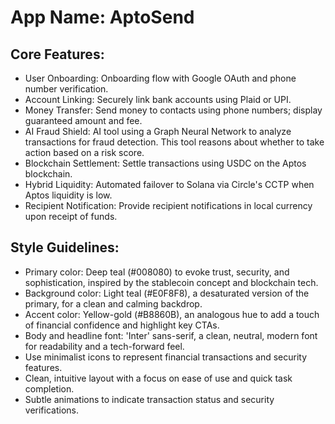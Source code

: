 # **App Name**: AptoSend

## Core Features:

- User Onboarding: Onboarding flow with Google OAuth and phone number verification.
- Account Linking: Securely link bank accounts using Plaid or UPI.
- Money Transfer: Send money to contacts using phone numbers; display guaranteed amount and fee.
- AI Fraud Shield: AI tool using a Graph Neural Network to analyze transactions for fraud detection. This tool reasons about whether to take action based on a risk score.
- Blockchain Settlement: Settle transactions using USDC on the Aptos blockchain.
- Hybrid Liquidity: Automated failover to Solana via Circle's CCTP when Aptos liquidity is low.
- Recipient Notification: Provide recipient notifications in local currency upon receipt of funds.

## Style Guidelines:

- Primary color: Deep teal (#008080) to evoke trust, security, and sophistication, inspired by the stablecoin concept and blockchain tech.
- Background color: Light teal (#E0F8F8), a desaturated version of the primary, for a clean and calming backdrop.
- Accent color: Yellow-gold (#B8860B), an analogous hue to add a touch of financial confidence and highlight key CTAs.
- Body and headline font: 'Inter' sans-serif, a clean, neutral, modern font for readability and a tech-forward feel.
- Use minimalist icons to represent financial transactions and security features.
- Clean, intuitive layout with a focus on ease of use and quick task completion.
- Subtle animations to indicate transaction status and security verifications.